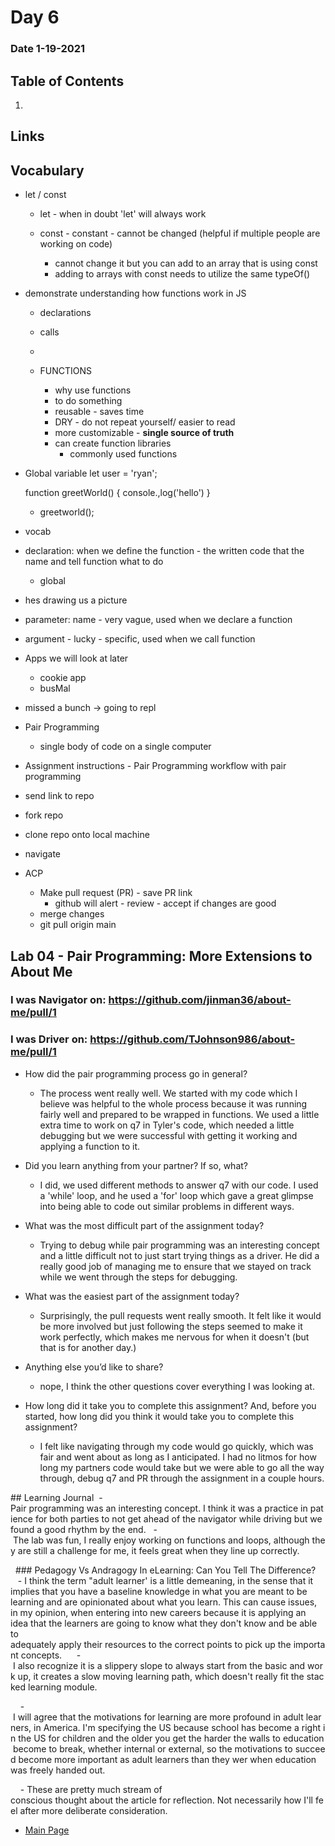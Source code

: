 # Day 6
### Date 1-19-2021
  
## Table of Contents
1. []()

## Links

## Vocabulary

- let / const
  - let - when in doubt 'let' will always work

  - const - constant - cannot be changed (helpful if multiple people are working on code)
    - cannot change it but you can add to an array that is using const
    - adding to arrays with const needs to utilize the same typeOf()


- demonstrate understanding how functions work in JS
  - declarations
  - calls
  -  

  - FUNCTIONS
    - why use functions
    - to do something
    - reusable - saves time
    - DRY - do not repeat yourself/ easier to read
    - more customizable - **single source of truth**
    - can create function libraries
      - commonly used functions

- Global variable
    let user = 'ryan';

    function greetWorld() {
      console.,log('hello')
    }
 
  - greetworld();


 - vocab
  - declaration: when we define the function - the written code that the name and tell function what to do
    - global
 - hes drawing us a picture


- parameter: name - very vague, used when we declare a function
- argument - lucky - specific, used when we call function


- Apps we will look at later
  - cookie app
  - busMal
- missed a bunch -> going to repl

- Pair Programming
  - single body of code on a single computer


- Assignment instructions - Pair Programming workflow with pair programming
 - send link to repo
 - fork repo
 - clone repo onto local machine
 - navigate
 - ACP


    - Make pull request (PR) - save PR link
      - github will alert - review - accept if changes are good
    - merge changes
    - git pull origin main

## Lab 04 - Pair Programming: More Extensions to About Me
### I was Navigator on: https://github.com/jinman36/about-me/pull/1
### I was Driver on: https://github.com/TJohnson986/about-me/pull/1

- How did the pair programming process go in general?
  - The process went really well. We started with my code which I believe was helpful to the whole process because it was running fairly well and prepared to be wrapped in functions. We used a little extra time to work on q7 in Tyler's code, which needed a little debugging but we were successful with getting it working and applying a function to it.

- Did you learn anything from your partner? If so, what?
  - I did, we used different methods to answer q7 with our code. I used a 'while' loop, and he used a 'for' loop which gave a great glimpse into being able to code out similar problems in different ways.

- What was the most difficult part of the assignment today?
  - Trying to debug while pair programming was an interesting concept and a little difficult not to just start trying things as a driver. He did a really good job of managing me to ensure that we stayed on track while we went through the steps for debugging.

- What was the easiest part of the assignment today?
  - Surprisingly, the pull requests went really smooth. It felt like it would be more involved but just following the steps seemed to make it work perfectly, which makes me nervous for when it doesn't (but that is for another day.)

- Anything else you’d like to share?
  - nope, I think the other questions cover everything I was looking at.

- How long did it take you to complete this assignment? And, before you started, how long did you think it would take you to complete this assignment?
  - I felt like navigating through my code would go quickly, which was fair and went about as long as I anticipated. I had no litmos for how long my partners code would take but we were able to go all the way through, debug q7 and PR through the assignment in a couple hours.


## Learning Journal
 - Pair programming was an interesting concept. I think it was a practice in patience for both parties to not get ahead of the navigator while driving but we found a good rhythm by the end.
  - The lab was fun, I really enjoy working on functions and loops, although they are still a challenge for me, it feels great when they line up correctly.


  ### Pedagogy Vs Andragogy In eLearning: Can You Tell The Difference?
   - I think the term "adult learner' is a little demeaning, in the sense that it implies that you have a baseline knowledge in what you are meant to be learning and are opinionated about what you learn. This can cause issues, in my opinion, when entering into new careers because it is applying an idea that the learners are going to know what they don't know and be able to adequately apply their resources to the correct points to pick up the important concepts. 
    - I also recognize it is a slippery slope to always start from the basic and work up, it creates a slow moving learning path, which doesn't really fit the stacked learning module.


    - I will agree that the motivations for learning are more profound in adult learners, in America. I'm specifying the US because school has become a right in the US for children and the older you get the harder the walls to education become to break, whether internal or external, so the motivations to succeed become more important as adult learners than they wer when education was freely handed out.


    - These are pretty much stream of conscious thought about the article for reflection. Not necessarily how I'll feel after more deliberate consideration.

- [Main Page](https://jinman36.github.io/reading-notes/)